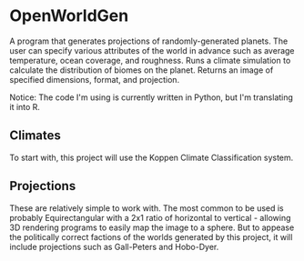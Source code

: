 OpenWorldGen
============

A program that generates projections of randomly-generated planets. The user can specify various attributes of the world in advance such as average temperature, ocean coverage, and roughness. Runs a climate simulation to calculate the distribution of biomes on the planet. Returns an image of specified dimensions, format, and projection.

Notice:
The code I'm using is currently written in Python, but I'm translating it into R.


Climates
--------
To start with, this project will use the Koppen Climate Classification system.

Projections
-----------
These are relatively simple to work with. The most common to be used is probably Equirectangular with a 2x1 ratio of horizontal to vertical - allowing 3D rendering programs to easily map the image to a sphere. But to appease the politically correct factions of the worlds generated by this project, it will include projections such as Gall-Peters and Hobo-Dyer.
